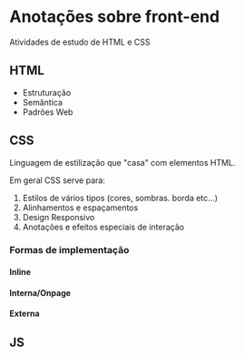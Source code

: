 # Anotações sobre front-end

Atividades de estudo de HTML e CSS

## HTML
- Estruturação
- Semântica
- Padrões Web

## CSS
Linguagem de estilização que "casa" com elementos HTML.

Em geral CSS serve para:

1. Estilos de vários tipos (cores, sombras. borda etc...)
2. Alinhamentos e espaçamentos
3. Design Responsivo
4. Anotações e efeitos especiais de interação

### Formas de implementação

#### Inline
#### Interna/Onpage
#### Externa


## JS
